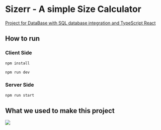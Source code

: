 # Sizerr - A simple Size Calculator

[Project for DataBase with SQL database integration and TypeScript React
](https://github.com/OlivierKobialka/Sizerr/blob/master/Description%20of%20Assumptions)

## How to run

### Client Side

```bash
npm install

npm run dev
```

### Server Side

```bash
npm run start
```

## What we used to make this project

<p align="left">
  <a href="https://github.com/OlivierKobialka/Sizerr">
    <img src="https://skillicons.dev/icons?i=git,express,js,ts,react,solidity,nodejs,materialui,tailwind,vercel,mysql,postman" />
  </a>
</p>
